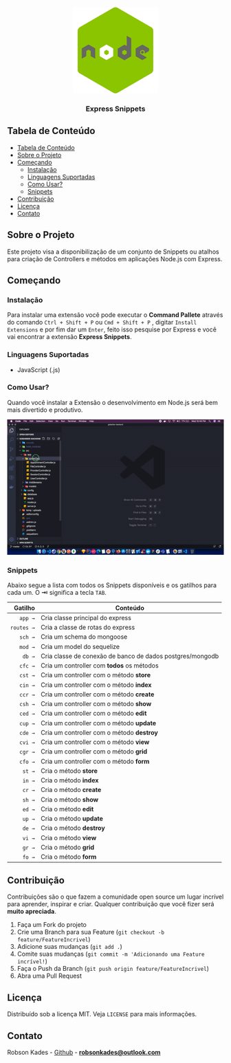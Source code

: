 <br />
<p align="center">
  <a href="#">
    <img src="https://raw.githubusercontent.com/robsonkades/vscode-express-snippets/master/images/node.png"
height="200" width="200"
    alt="Logo">

  </a>

  <h3 align="center">Express Snippets</h3>
</p>

## Tabela de Conteúdo

- [Tabela de Conteúdo](#tabela-de-conte%C3%BAdo)
- [Sobre o Projeto](#sobre-o-projeto)
- [Começando](#come%C3%A7ando)
  - [Instalação](#instala%C3%A7%C3%A3o)
  - [Linguagens Suportadas](#linguagens-suportadas)
  - [Como Usar?](#como-usar)
  - [Snippets](#snippets)
- [Contribuição](#contribui%C3%A7%C3%A3o)
- [Licença](#licen%C3%A7a)
- [Contato](#contato)

## Sobre o Projeto

Este projeto visa a disponibilização de um conjunto de Snippets ou atalhos para criação de Controllers e métodos em aplicações Node.js com Express.

## Começando

### Instalação

Para instalar uma extensão você pode executar o **Command Pallete** através do comando `Ctrl + Shift + P` ou `Cmd + Shift + P` , digitar `Install Extensions` e por fim dar um `Enter`, feito isso pesquise por Express e você vai encontrar a extensão **Express Snippets**.

### Linguagens Suportadas

- JavaScript (.js)

### Como Usar?

Quando você instalar a Extensão o desenvolvimento em Node.js será bem mais divertido e produtivo.

![Create React Native Component](https://raw.githubusercontent.com/robsonkades/vscode-express-snippets/master/images/component.gif)

### Snippets

Abaixo segue a lista com todos os Snippets disponíveis e os gatilhos para cada um. O **⇥** significa a tecla `TAB`.

|    Gatilho | Conteúdo                                                  |
| ---------: | --------------------------------------------------------- |
|    `app →` | Cria classe principal do express                          |
| `routes →` | Cria a classe de rotas do express                         |
|    `sch →` | Cria um schema do mongoose                                |
|    `mod →` | Cria um model do sequelize                                |
|     `db →` | Cria classe de conexão de banco de dados postgres/mongodb |
|    `cfc →` | Cria um controller com **todos** os métodos               |
|    `cst →` | Cria um controller com o método **store**                 |
|    `cin →` | Cria um controller com o método **index**                 |
|    `ccr →` | Cria um controller com o método **create**                |
|    `csh →` | Cria um controller com o método **show**                  |
|    `ced →` | Cria um controller com o método **edit**                  |
|    `cup →` | Cria um controller com o método **update**                |
|    `cde →` | Cria um controller com o método **destroy**               |
|    `cvi →` | Cria um controller com o método **view**                  |
|    `cgr →` | Cria um controller com o método **grid**                  |
|    `cfo →` | Cria um controller com o método **form**                  |
|     `st →` | Cria o método **store**                                   |
|     `in →` | Cria o método **index**                                   |
|     `cr →` | Cria o método **create**                                  |
|     `sh →` | Cria o método **show**                                    |
|     `ed →` | Cria o método **edit**                                    |
|     `up →` | Cria o método **update**                                  |
|     `de →` | Cria o método **destroy**                                 |
|     `vi →` | Cria o método **view**                                    |
|     `gr →` | Cria o método **grid**                                    |
|     `fo →` | Cria o método **form**                                    |

## Contribuição

Contribuições são o que fazem a comunidade open source um lugar incrível para aprender, inspirar e criar. Qualquer contribuição que você fizer será **muito apreciada**.

1. Faça um Fork do projeto
2. Crie uma Branch para sua Feature (`git checkout -b feature/FeatureIncrivel`)
3. Adicione suas mudanças (`git add .`)
4. Comite suas mudanças (`git commit -m 'Adicionando uma Feature incrível!`)
5. Faça o Push da Branch (`git push origin feature/FeatureIncrivel`)
6. Abra uma Pull Request

## Licença

Distribuído sob a licença MIT. Veja `LICENSE` para mais informações.

## Contato

Robson Kades - [Github](https://github.com/robsonkades) - **robsonkades@outlook.com**
